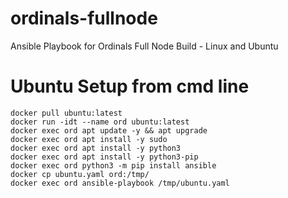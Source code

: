 # ordinals-fullnode
Ansible Playbook for Ordinals Full Node Build - Linux and Ubuntu

# Ubuntu Setup from cmd line
```
docker pull ubuntu:latest
docker run -idt --name ord ubuntu:latest
docker exec ord apt update -y && apt upgrade
docker exec ord apt install -y sudo
docker exec ord apt install -y python3
docker exec ord apt install -y python3-pip
docker exec ord python3 -m pip install ansible
docker cp ubuntu.yaml ord:/tmp/
docker exec ord ansible-playbook /tmp/ubuntu.yaml
```
